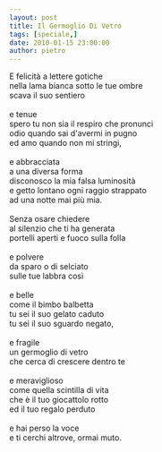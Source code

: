 ```yaml
---
layout: post
title: Il Germoglio Di Vetro
tags: [speciale,]
date: 2010-01-15 23:00:00
author: pietro
---
```

E felicità a lettere gotiche<br/>nella lama bianca sotto le tue ombre<br/>scava il suo sentiero<br/><br/>e tenue<br/>spero tu non sia il respiro che pronunci<br/>odio quando sai d'avermi in pugno<br/>ed amo quando non mi stringi,<br/><br/>e abbracciata<br/>a una diversa forma<br/>disconosco la mia falsa luminosità<br/>e getto lontano ogni raggio strappato<br/>ad una notte mai più mia.<br/><br/>Senza osare chiedere<br/>al silenzio che ti ha generata<br/>portelli aperti e fuoco sulla folla<br/><br/>e polvere<br/>da sparo o di selciato<br/>sulle tue labbra così<br/><br/>e belle<br/>come il bimbo balbetta<br/>tu sei il suo gelato caduto<br/>tu sei il suo sguardo negato,<br/><br/>e fragile<br/>un germoglio di vetro<br/>che cerca di crescere dentro te<br/><br/>e meraviglioso<br/>come quella scintilla di vita<br/>che è il tuo giocattolo rotto<br/>ed il tuo regalo perduto<br/><br/>e hai perso la voce<br/>e ti cerchi altrove, ormai muto.
